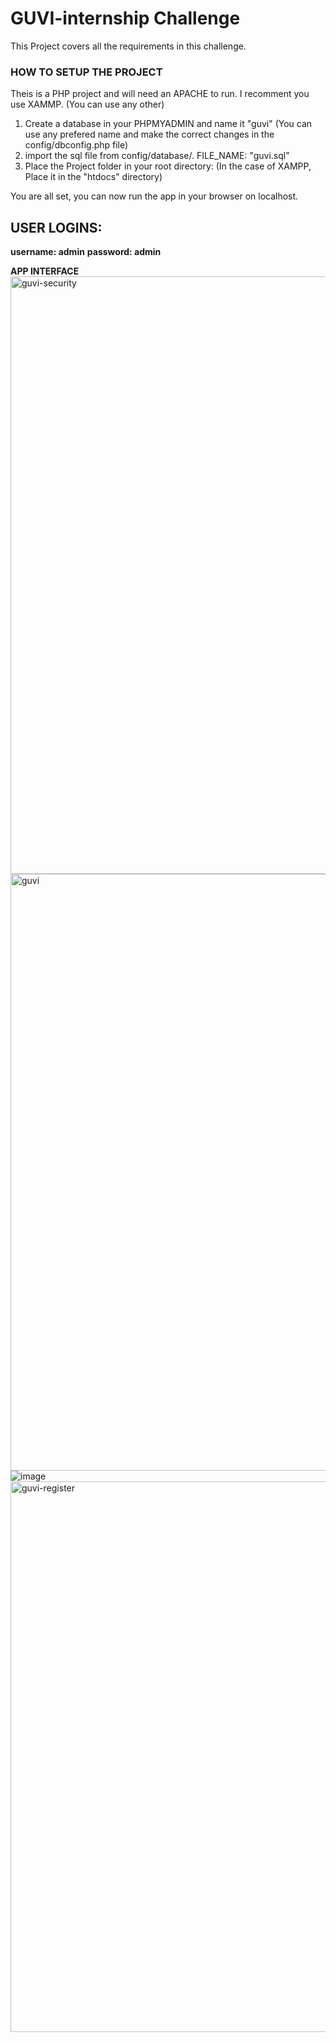 # GUVI-internship Challenge
This Project covers all the requirements in this challenge.


### HOW TO SETUP THE PROJECT
Theis is a PHP project and will need an APACHE to run.
I recomment you use XAMMP. (You can use any other)
1. Create a database in your PHPMYADMIN and name it "guvi" (You can use any prefered name and make the correct changes in the config/dbconfig.php file)
2. import the sql file from config/database/. FILE_NAME: "guvi.sql"
3. Place the Project folder in your root directory: (In the case of XAMPP, Place it in the "htdocs" directory)

You are all set, you can now run the app in your browser on localhost.

## USER LOGINS:
**username: admin**
**password: admin**


**APP INTERFACE**
<img width="956" alt="guvi-security" src="https://user-images.githubusercontent.com/55560024/134826914-7491fbaf-e18a-4aa2-ac82-a04e54cc6a67.png">
<img width="955" alt="guvi" src="https://user-images.githubusercontent.com/55560024/134826915-e146acb0-2194-489f-9885-ab2f74ddbafb.png">
![image](https://user-images.githubusercontent.com/55560024/134826946-f667a8bf-1ab5-48de-ad9b-1d8856f64c6c.png)
<img width="881" alt="guvi-register" src="https://user-images.githubusercontent.com/55560024/134826917-5d14fa91-7a12-4f7e-b8cc-17ccb88bf233.png">
